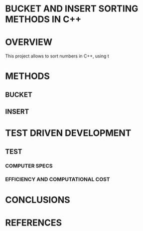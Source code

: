 # BUCKET AND INSERT SORTING METHODS IN C++

# OVERVIEW
This project allows to sort numbers in C++, using t

# METHODS


## BUCKET


## INSERT



# TEST DRIVEN DEVELOPMENT

## TEST


### COMPUTER SPECS



### EFFICIENCY AND COMPUTATIONAL COST


# CONCLUSIONS


# REFERENCES
